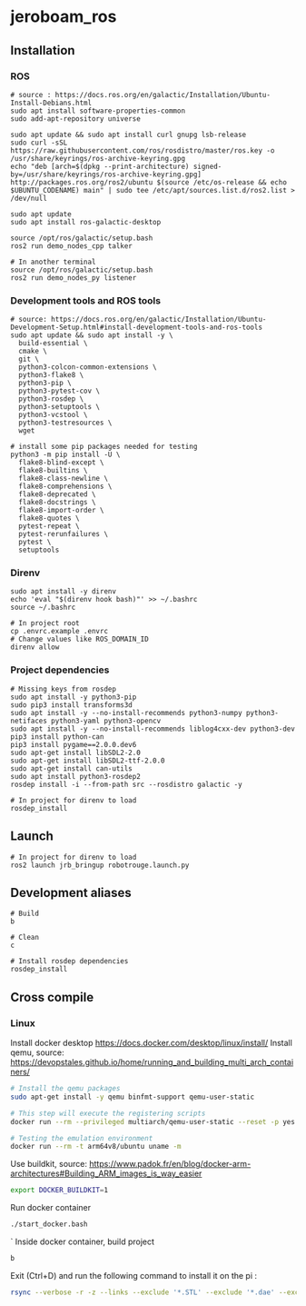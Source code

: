 # jeroboam_ros

## Installation

### ROS

```shell
# source : https://docs.ros.org/en/galactic/Installation/Ubuntu-Install-Debians.html
sudo apt install software-properties-common
sudo add-apt-repository universe

sudo apt update && sudo apt install curl gnupg lsb-release
sudo curl -sSL https://raw.githubusercontent.com/ros/rosdistro/master/ros.key -o /usr/share/keyrings/ros-archive-keyring.gpg
echo "deb [arch=$(dpkg --print-architecture) signed-by=/usr/share/keyrings/ros-archive-keyring.gpg] http://packages.ros.org/ros2/ubuntu $(source /etc/os-release && echo $UBUNTU_CODENAME) main" | sudo tee /etc/apt/sources.list.d/ros2.list > /dev/null

sudo apt update
sudo apt install ros-galactic-desktop

source /opt/ros/galactic/setup.bash
ros2 run demo_nodes_cpp talker

# In another terminal
source /opt/ros/galactic/setup.bash
ros2 run demo_nodes_py listener
```

### Development tools and ROS tools

```shell
# source: https://docs.ros.org/en/galactic/Installation/Ubuntu-Development-Setup.html#install-development-tools-and-ros-tools
sudo apt update && sudo apt install -y \
  build-essential \
  cmake \
  git \
  python3-colcon-common-extensions \
  python3-flake8 \
  python3-pip \
  python3-pytest-cov \
  python3-rosdep \
  python3-setuptools \
  python3-vcstool \
  python3-testresources \
  wget

# install some pip packages needed for testing
python3 -m pip install -U \
  flake8-blind-except \
  flake8-builtins \
  flake8-class-newline \
  flake8-comprehensions \
  flake8-deprecated \
  flake8-docstrings \
  flake8-import-order \
  flake8-quotes \
  pytest-repeat \
  pytest-rerunfailures \
  pytest \
  setuptools
```

### Direnv

```shell
sudo apt install -y direnv
echo 'eval "$(direnv hook bash)"' >> ~/.bashrc
source ~/.bashrc

# In project root
cp .envrc.example .envrc
# Change values like ROS_DOMAIN_ID
direnv allow
```

### Project dependencies

```shell
# Missing keys from rosdep
sudo apt install -y python3-pip
sudo pip3 install transforms3d
sudo apt install -y --no-install-recommends python3-numpy python3-netifaces python3-yaml python3-opencv
sudo apt install -y --no-install-recommends liblog4cxx-dev python3-dev
pip3 install python-can
pip3 install pygame==2.0.0.dev6
sudo apt-get install libSDL2-2.0
sudo apt-get install libSDL2-ttf-2.0.0
sudo apt-get install can-utils
sudo apt install python3-rosdep2
rosdep install -i --from-path src --rosdistro galactic -y

# In project for direnv to load
rosdep_install
```

## Launch

```shell
# In project for direnv to load
ros2 launch jrb_bringup robotrouge.launch.py
```

## Development aliases

```shell
# Build
b

# Clean
c

# Install rosdep dependencies
rosdep_install
```

## Cross compile

### Linux

Install docker desktop https://docs.docker.com/desktop/linux/install/
Install qemu, source: https://devopstales.github.io/home/running_and_building_multi_arch_containers/

```bash
# Install the qemu packages
sudo apt-get install -y qemu binfmt-support qemu-user-static

# This step will execute the registering scripts
docker run --rm --privileged multiarch/qemu-user-static --reset -p yes

# Testing the emulation environment
docker run --rm -t arm64v8/ubuntu uname -m
```

Use buildkit, source: https://www.padok.fr/en/blog/docker-arm-architectures#Building_ARM_images_is_way_easier

```bash
export DOCKER_BUILDKIT=1
```

Run docker container

```bash
./start_docker.bash
```

`
Inside docker container, build project

```bash
b
```

Exit (Ctrl+D) and run the following command to install it on the pi :

```bash
rsync --verbose -r -z --links --exclude '*.STL' --exclude '*.dae' --exclude '*.png' ./ros2_ws/{install,build} robotrouge:/home/ubuntu/ros2_ws
```
